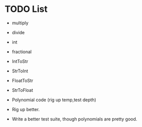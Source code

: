 # TODO List

- multiply
- divide
- int
- fractional
- IntToStr
- StrToInt
- FloatToStr
- StrToFloat

- Polynomial code (rig up temp,test depth)
- Rig up better.

- Write a better test suite, though polynomials are pretty good.

